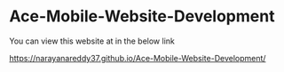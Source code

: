 # Ace-Mobile-Website-Development

You can view this website at in the below link

https://narayanareddy37.github.io/Ace-Mobile-Website-Development/
